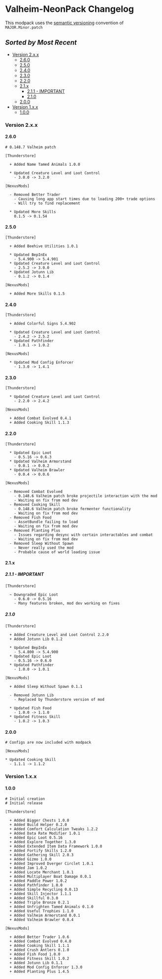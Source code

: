 # Valheim-NeonPack Changelog <!-- omit in toc -->

This modpack uses the [semantic versioning](https://semver.org) convention of `MAJOR.Minor.patch`

## _Sorted by Most Recent_ <!-- omit in toc -->

- [Version 2.x.x](#version-2xx)
  - [2.6.0](#260)
  - [2.5.0](#250)
  - [2.4.0](#240)
  - [2.3.0](#230)
  - [2.2.0](#220)
  - [2.1.x](#21x)
    - [2.1.1 - IMPORTANT](#211---important)
    - [2.1.0](#210)
  - [2.0.0](#200)
- [Version 1.x.x](#version-1xx)
  - [1.0.0](#100)

### Version 2.x.x

#### 2.6.0

```text
# 0.148.7 Valheim patch

[Thunderstore]

  + Added Name Tamed Animals 1.0.0

  * Updated Creature Level and Loot Control
    - 3.0.0 -> 3.2.0

[NexusMods]

  - Removed Better Trader
    - Causing long app start times due to loading 200+ trade options
    - Will try to find replacement

  * Updated More Skills
    0.1.5 -> 0.1.54
```

#### 2.5.0

```text
[Thunderstore]

  + Added Beehive Utilities 1.0.1

  * Updated BepInEx
    - 5.4.900 -> 5.4.901
  * Updated Creature Level and Loot Control
    - 2.5.2 -> 3.0.0
  * Updated Jotunn Lib
    - 0.1.2 -> 0.1.4

[NexusMods]

  + Added More Skills 0.1.5
```

#### 2.4.0

```text
[Thunderstore]

  + Added Colorful Signs 5.4.902

  * Updated Creature Level and Loot Control
    - 2.4.2 -> 2.5.2
  * Updated Pathfinder
    - 1.0.1 -> 1.0.2

[NexusMods]

  * Updated Mod Config Enforcer
    - 1.3.0 -> 1.4.1
```

#### 2.3.0

```text
[Thunderstore]

  * Updated Creature Level and Loot Control
    - 2.2.0 -> 2.4.2

[NexusMods]

  + Added Combat Evolved 0.4.1
  + Added Cooking Skill 1.1.3
```

#### 2.2.0

```text
[Thunderstore]

  * Updated Epic Loot
    - 0.5.16 -> 0.6.3
  * Updated Valheim Armorstand
    - 0.0.1 -> 0.0.2
  * Updated Valheim Brawler
    - 0.0.4 -> 0.0.6

[NexusMods]

  - Removed Combat Evolved
    - 0.148.6 Valheim patch broke projectile interaction with the mod
    - Waiting on fix from mod dev
  - Removed Cooking Skill
    - 0.148.6 Valheim patch broke fermenter functionality
    - Waiting on fix from mod dev
  - Removed Fish Food
    - AssetBundle failing to load
    - Waiting on fix from mod dev
  - Removed Planting Plus
    - Issues regarding desync with certain interactables and combat
    - Waiting on fix from mod dev
  - Removed Sleep Without Spawn
    - Never really used the mod
    - Probable cause of world loading issue
```

#### 2.1.x

##### 2.1.1 - IMPORTANT

```text
[Thunderstore]

  ~ Downgraded Epic Loot
    - 0.6.0 -> 0.5.16
    - Many features broken, mod dev working on fixes
```

##### 2.1.0

```text
[Thunderstore]

  + Added Creature Level and Loot Control 2.2.0
  + Added Jotunn Lib 0.1.2

  * Updated BepInEx
    - 5.4.800 -> 5.4.900
  * Updated Epic Loot
    - 0.5.16 -> 0.6.0
  * Updated Pathfinder
    - 1.0.0 -> 1.0.1

[NexusMods]

  + Added Sleep Without Spawn 0.1.1

  - Removed Jotunn Lib
    - Replaced by Thunderstore version of mod

  * Updated Fish Food
    - 1.0.0 -> 1.1.0
  * Updated Fitness Skill
    - 1.0.2 -> 1.0.3
```

#### 2.0.0

```text
# Configs are now included with modpack

[NexusMods]

* Updated Cooking Skill
  - 1.1.1 -> 1.1.2
```

### Version 1.x.x

#### 1.0.0

```text
# Initial creation
# Initial release

[Thunderstore]

  + Added Bigger Chests 1.0.0
  + Added Build Helper 0.2.0
  + Added Comfort Calculation Tweaks 1.2.2
  + Added Data Rate Modifier 1.0.1
  + Added Epic Loot 0.5.16
  + Added Explore Together 1.3.0
  + Added Extended Item Data Framework 1.0.0
  + Added Fortify Skills 1.2.0
  + Added Gathering Skill 2.0.3
  + Added Gizmo 1.0.0
  + Added Improved Dverger Circlet 1.0.1
  + Added Jam 1.0.2
  + Added Locate Merchant 1.0.1
  + Added Multiplayer Boat Damage 0.0.1
  + Added Paddle Power 1.0.2
  + Added Pathfinder 1.0.0
  + Added Simple Recycling 0.0.13
  + Added Skill Injector 1.1.1
  + Added Skillful 0.3.0
  + Added Triple Bronze 0.2.1
  + Added Unfrighten Tamed Animals 0.1.0
  + Added Useful Trophies 1.1.0
  + Added Valheim Armorstand 0.0.1
  + Added Valheim Brawler 0.0.4

[NexusMods]

  + Added Better Trader 1.0.6
  + Added Combat Evolved 0.4.0
  + Added Cooking Skill 1.1.1
  + Added Crush Antlers 0.1.0
  + Added Fish Food 1.0.0
  + Added Fitness Skill 1.0.2
  + Added Jotunn Lib 0.1.1
  + Added Mod Config Enforcer 1.3.0
  + Added Planting Plus 1.4.5
```
